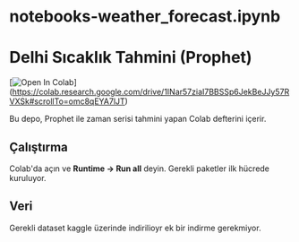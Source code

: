 # notebooks-weather_forecast.ipynb

# Delhi Sıcaklık Tahmini (Prophet)

[![Open In Colab](https://colab.research.google.com/assets/colab-badge.svg)]
(https://colab.research.google.com/drive/1INar57ziaI7BBSSp6JekBeJJy57RVXSk#scrollTo=omc8qEYA7lJT)

Bu depo, Prophet ile zaman serisi tahmini yapan Colab defterini içerir.

## Çalıştırma
Colab'da açın ve **Runtime → Run all** deyin. Gerekli paketler ilk hücrede kuruluyor.

## Veri
Gerekli dataset kaggle üzerinde indirilioyr ek bir indirme gerekmiyor.
